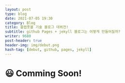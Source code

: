 ```yaml
---
layout: post
type: blog
date: 2021-07-05 19:30
category: Blog
title: 플랩풋볼 기술 블로그 데뷔전!
subtitle: github Pages + jekyll 블로그는 어떻게 만들어질까?
writer: 9680
post-header: true
header-img: img/debut.png
hash-tag: [debut, github, pages, jekyll]
---
```




# 😃 Comming Soon!

